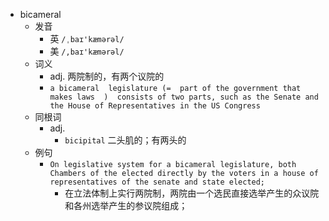 - bicameral
  - 发音
    - 英 `/ˌbaɪ'kæmərəl/`
    - 美 `/,baɪ'kæmərəl/`
  - 词义
    - adj. 两院制的，有两个议院的
    - `a bicameral  legislature (=  part of the government that makes laws  )  consists of two parts, such as the Senate and the House of Representatives in the US Congress`
  - 同根词
    - adj.
      - `bicipital` 二头肌的；有两头的
  - 例句
    - `On legislative system for a bicameral legislature, both Chambers of the elected directly by the voters in a house of representatives of the senate and state elected;`
      - 在立法体制上实行两院制，两院由一个选民直接选举产生的众议院和各州选举产生的参议院组成；

